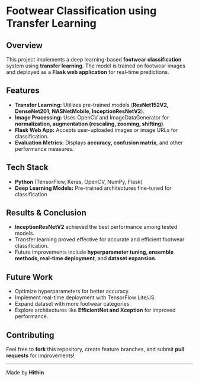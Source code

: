# Footwear Classification using Transfer Learning

## Overview
This project implements a deep learning-based **footwear classification** system using **transfer learning**. The model is trained on footwear images and deployed as a **Flask web application** for real-time predictions.

## Features
- **Transfer Learning:** Utilizes pre-trained models (**ResNet152V2, DenseNet201, NASNetMobile, InceptionResNetV2**).
- **Image Processing:** Uses OpenCV and ImageDataGenerator for **normalization, augmentation (rescaling, zooming, shifting)**.
- **Flask Web App:** Accepts user-uploaded images or image URLs for classification.
- **Evaluation Metrics:** Displays **accuracy, confusion matrix**, and other performance measures.

## Tech Stack
- **Python** (TensorFlow, Keras, OpenCV, NumPy, Flask)
- **Deep Learning Models:** Pre-trained architectures fine-tuned for classification




## Results & Conclusion
- **InceptionResNetV2** achieved the best performance among tested models.
- Transfer learning proved effective for accurate and efficient footwear classification.
- Future improvements include **hyperparameter tuning, ensemble methods, real-time deployment**, and **dataset expansion**.

## Future Work
- Optimize hyperparameters for better accuracy.
- Implement real-time deployment with TensorFlow Lite/JS.
- Expand dataset with more footwear categories.
- Explore architectures like **EfficientNet and Xception** for improved performance.

## Contributing
Feel free to **fork** this repository, create feature branches, and submit **pull requests** for improvements!



---
Made by **Hithin**

